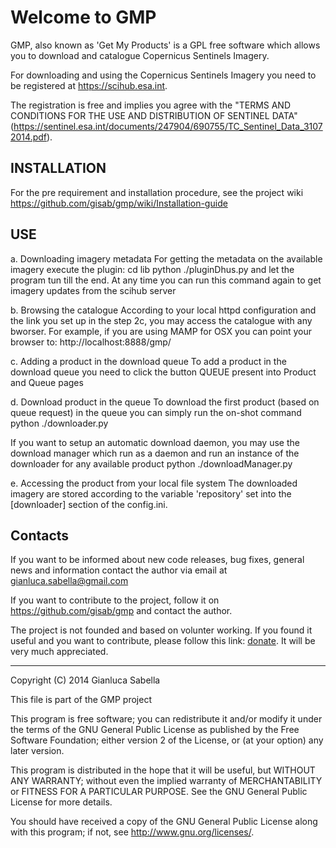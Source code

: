 Welcome to GMP
==============

GMP, also known as 'Get My Products' is a GPL free software which allows you to download and catalogue Copernicus Sentinels Imagery.

For downloading and using the Copernicus Sentinels Imagery you need to be registered at https://scihub.esa.int.

The registration is free and implies you agree with the "TERMS AND CONDITIONS FOR THE USE AND DISTRIBUTION OF SENTINEL DATA" (https://sentinel.esa.int/documents/247904/690755/TC_Sentinel_Data_31072014.pdf).

INSTALLATION
------------

For the pre requirement and installation procedure, see the project wiki https://github.com/gisab/gmp/wiki/Installation-guide

USE
---

a. Downloading imagery metadata
For getting the metadata on the available imagery execute the plugin:
cd lib
python ./pluginDhus.py
and let the program tun till the end.
At any time you can run this command again to get imagery updates from the scihub server

b. Browsing the catalogue
According to your local httpd configuration and the link you set up in the step 2c, you may access the catalogue with any bworser.
For example, if you are using MAMP for OSX you can point your browser to:
http://localhost:8888/gmp/

c. Adding a product in the download queue
To add a product in the download queue you need to click the button QUEUE present into Product and Queue pages

d. Download product in the queue
To download the first product (based on queue request) in the queue you can simply run the on-shot command
python ./downloader.py

If you want to setup an automatic download daemon, you may use the download manager which run as a daemon and run an instance of the downloader for any available product
python ./downloadManager.py

e. Accessing the product from your local file system
The downloaded imagery are stored according to the variable 'repository' set into the [downloader] section of the config.ini.

Contacts
--------

If you want to be informed about new code releases, bug fixes, general news and information contact the author via email at gianluca.sabella@gmail.com

If you want to contribute to the project, follow it on https://github.com/gisab/gmp and contact the author.

The project is not founded and based on volunter working.
If you found it useful and you want to contribute, please follow this link: [donate](
https://www.paypal.com/cgi-bin/webscr?cmd=_donations&business=gianluca%2esabella%40gmail%2ecom&lc=IT&item_name=GMP&item_number=GMPweb&currency_code=EUR&bn=PP%2dDonationsBF%3abtn_donate_SM%2egif%3aNonHosted).
It will be very much appreciated.

-------------------------------------------------------------------------------
Copyright (C) 2014 Gianluca Sabella 

This file is part of the GMP project

This program is free software; you can redistribute it and/or modify it under the terms of the GNU General Public License as published by the Free Software Foundation; either version 2 of the License, or (at your option) any later version.

This program is distributed in the hope that it will be useful, but WITHOUT ANY WARRANTY; without even the implied warranty of MERCHANTABILITY or FITNESS FOR A PARTICULAR PURPOSE. See the GNU General Public License for more details.

You should have received a copy of the GNU General Public License along with this program; if not, see <http://www.gnu.org/licenses/>.
